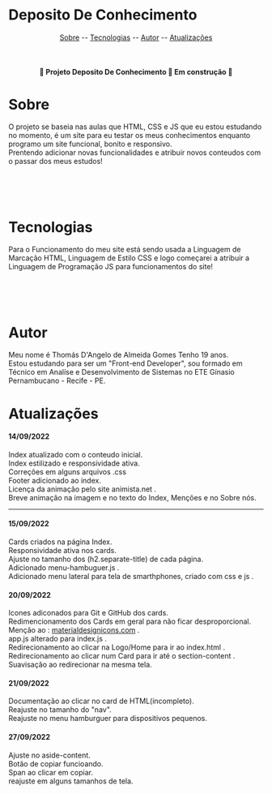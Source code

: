 # Deposito De Conhecimento

<p align="center">
    <a href="#sobre">Sobre</a>
    --
    <a href="#tecnologias">Tecnologias</a>
    --
    <a href="#autor">Autor</a>
    --
    <a href="#atualizações">Atualizações</a>
</p>

<br>

<h4 align="center">
    🚧 Projeto Deposito De Conhecimento 🌳 Em construção 🚧
</h4>

# Sobre
<p>O projeto se baseia nas aulas que HTML, CSS e JS que eu estou estudando no momento, é um site para eu testar os meus conhecimentos enquanto programo um site funcional, bonito e responsivo.<br>
Prentendo adicionar novas funcionalidades e atribuir novos conteudos com o passar dos meus estudos!
</p>
<br><br><br>

# Tecnologias
<p>Para o Funcionamento do meu site está sendo usada a Linguagem de Marcação HTML, Linguagem de Estilo CSS e logo começarei a atribuir a Linguagem de Programação JS para funcionamentos do site!
</p>

<br><br><br>

# Autor
<p>Meu nome é Thomás D'Angelo de Almeida Gomes Tenho 19 anos.<br>
Estou estudando para ser um "Front-end Developer", sou formado em Técnico em Analíse e Desenvolvimento de Sistemas no ETE Gínasio Pernambucano - Recife - PE.
</p>

# Atualizações

<h4>14/09/2022</h4>
<p>Index atualizado com o conteudo inicial.<br>
Index estilizado e responsividade ativa.<br>
Correções em alguns arquivos .css<br>
Footer adicionado ao index.<br>
Licença da animação pelo site animista.net .<br>
Breve animação na imagem e no texto do Index, Menções e no Sobre nós.
</p>
<hr>
<h4>15/09/2022</h4>
<p>Cards criados na página Index.<br>
Responsividade ativa nos cards.<br>
Ajuste no tamanho dos (h2.separate-title) de cada página.<br>
Adicionado menu-hambuguer.js .<br>
Adicionado menu lateral para tela de smarthphones, criado com css e js .
</p>
<h4>20/09/2022</h4>
<p>Icones adiconados para Git e GitHub dos cards.<br>
Redimencionamento dos Cards em geral para não ficar desproporcional.<br>
Menção ao : <a href="https://materialdesignicons.com" target="_blank">materialdesignicons.com</a> .<br>
app.js alterado para index.js .<br>
Redirecionamento ao clicar na Logo/Home para ir ao index.html .<br>
Redirecionamento ao clicar num Card para ir até o section-content .<br>
Suavisação ao redirecionar na mesma tela.
</p>
<h4>21/09/2022</h4>
<p>Documentação ao clicar no card de HTML(incompleto).<br>
Reajuste no tamanho do "nav".<br>
Reajuste no menu hamburguer para dispositivos pequenos.
</p>
<h4>27/09/2022</h4>
<p>Ajuste no aside-content.<br>
Botão de copiar funcioando.<br>
Span ao clicar em copiar.<br>
reajuste em alguns tamanhos de tela.
</p>
